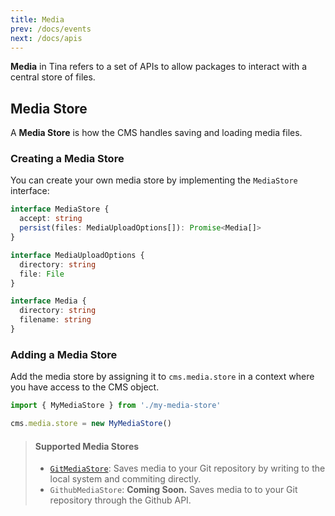 ```yaml
---
title: Media
prev: /docs/events
next: /docs/apis
---
```


**Media** in Tina refers to a set of APIs to allow packages to interact with a central store of files.

## Media Store

A **Media Store** is how the CMS handles saving and loading media files.

### Creating a Media Store

You can create your own media store by implementing the `MediaStore` interface:

```typescript
interface MediaStore {
  accept: string
  persist(files: MediaUploadOptions[]): Promise<Media[]>
}

interface MediaUploadOptions {
  directory: string
  file: File
}

interface Media {
  directory: string
  filename: string
}
```

### Adding a Media Store

Add the media store by assigning it to `cms.media.store` in a context where you have access to the CMS object.

```javascript
import { MyMediaStore } from './my-media-store'

cms.media.store = new MyMediaStore()
```

> #### Supported Media Stores
>
> - [`GitMediaStore`](/guides/nextjs/git-based/adding-backend): Saves media to your Git repository by writing to the local system and commiting directly.
> - `GithubMediaStore`: **Coming Soon.** Saves media to to your Git repository through the Github API.
